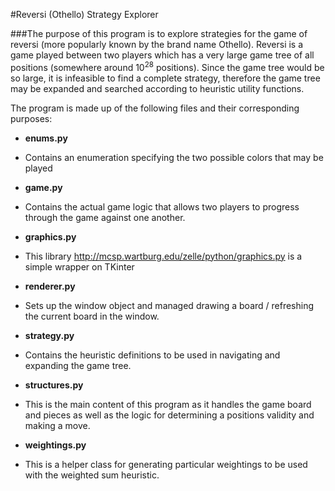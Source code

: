 #Reversi (Othello) Strategy Explorer

###The purpose of this program is to explore strategies for the game of reversi (more popularly known by the brand name Othello). Reversi is a game played between two players which has a very large game tree of all positions (somewhere around 10<sup>28</sup> positions). Since the game tree would be so large, it is infeasible to find a complete strategy, therefore the game tree may be expanded and searched according to heuristic utility functions.

The program is made up of the following files and their corresponding purposes:

+ **enums.py**

 + Contains an enumeration specifying the two possible colors that may be played

+ **game.py**
 
 + Contains the actual game logic that allows two players to progress through the game against one another.

+ **graphics.py**
 
 + This library http://mcsp.wartburg.edu/zelle/python/graphics.py is a simple wrapper on TKinter
        
+ **renderer.py**
 
 + Sets up the window object and managed drawing a board / refreshing the current board in the window.
 
+ **strategy.py**
 
 + Contains the heuristic definitions to be used in navigating and expanding the game tree.
 
+ **structures.py**
 
 + This is the main content of this program as it handles the game board and pieces as well as the logic for determining a positions validity and making a move.
 
+ **weightings.py**
 
 + This is a helper class for generating particular weightings to be used with the weighted sum heuristic.
